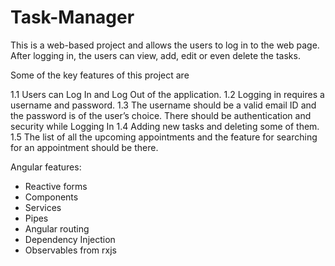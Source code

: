 # Task-Manager


This is a web-based project and allows the users to log in to the web page. After logging in, the users can view, add, edit or even delete the tasks.

Some of the key features of this project are

1.1 Users can Log In and Log Out of the application.
1.2 Logging in requires a username and password. 
1.3 The username should be a valid email ID and the password is of the user’s choice. There should be authentication and security while Logging In
1.4 Adding new tasks and deleting some of them. 
1.5 The list of all the upcoming appointments and the feature for searching for an appointment should be there.


Angular features:

- Reactive forms
- Components
- Services
- Pipes
- Angular routing
- Dependency Injection
- Observables from rxjs
